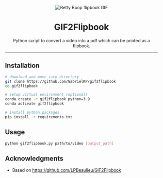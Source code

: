 <p align="center">
  <img src="https://github.com/LPBeaulieu/GIF2Flipbook/blob/main/BettyBoopDemo.gif" alt="Betty Boop flipbook GIF" />
</p>
<h1 align="center">GIF2Flipbook</h1>
<div align="center">
Python script to convert a video into a pdf which can be printed as a flipbook.
</div>

---

## Installation

```sh
# download and move into directory
git clone https://github.com/GabrielKP/gif2flipbook
cd gif2flipbook

# setup virtual environment (optional)
conda create -n gif2flipbook python=3.9
conda activate gif2flipbook

# install python packages
pip install -r requirements.txt
```

## Usage

```sh
python gif2flipbook.py path/to/video [output_path]
```

## Acknowledgments

- Based on https://github.com/LPBeaulieu/GIF2Flipbook
